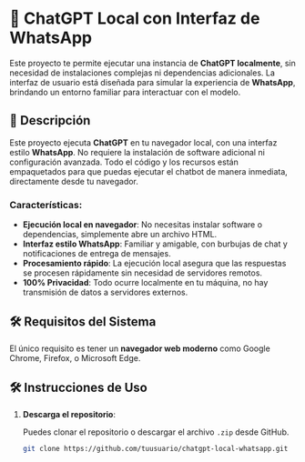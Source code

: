 # 🤖 ChatGPT Local con Interfaz de WhatsApp

Este proyecto te permite ejecutar una instancia de **ChatGPT localmente**, sin necesidad de instalaciones complejas ni dependencias adicionales. La interfaz de usuario está diseñada para simular la experiencia de **WhatsApp**, brindando un entorno familiar para interactuar con el modelo.

## 🚀 Descripción

Este proyecto ejecuta **ChatGPT** en tu navegador local, con una interfaz estilo **WhatsApp**. No requiere la instalación de software adicional ni configuración avanzada. Todo el código y los recursos están empaquetados para que puedas ejecutar el chatbot de manera inmediata, directamente desde tu navegador.

### Características:

- **Ejecución local en navegador**: No necesitas instalar software o dependencias, simplemente abre un archivo HTML.
- **Interfaz estilo WhatsApp**: Familiar y amigable, con burbujas de chat y notificaciones de entrega de mensajes.
- **Procesamiento rápido**: La ejecución local asegura que las respuestas se procesen rápidamente sin necesidad de servidores remotos.
- **100% Privacidad**: Todo ocurre localmente en tu máquina, no hay transmisión de datos a servidores externos.

## 🛠️ Requisitos del Sistema

El único requisito es tener un **navegador web moderno** como Google Chrome, Firefox, o Microsoft Edge.

## 🛠️ Instrucciones de Uso

1. **Descarga el repositorio**:

   Puedes clonar el repositorio o descargar el archivo `.zip` desde GitHub.

   ```bash
   git clone https://github.com/tuusuario/chatgpt-local-whatsapp.git
